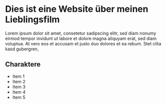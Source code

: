 # Dies ist eine Website über meinen Lieblingsfilm

Lorem ipsum dolor sit amet, consetetur sadipscing elitr, sed diam nonumy eirmod tempor invidunt ut labore et dolore magna aliquyam erat, sed diam voluptua. At vero eos et accusam et justo duo dolores et ea rebum. Stet clita kasd gubergren,

## Charaktere
* Item 1
* Item 2  
* Item 3
* Item 4
* Item 5

	